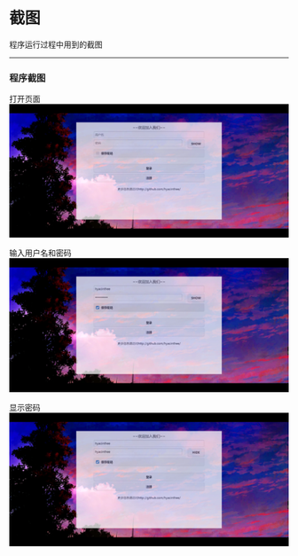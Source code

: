 # 截图   
程序运行过程中用到的截图   

------

### 程序截图

打开页面
![打开页面](https://github.com/hyacinthee/web_tasks/blob/master/F0/ScreenShot/screenshot1.png)

输入用户名和密码
![输入用户名和密码](https://github.com/hyacinthee/web_tasks/blob/master/F0/ScreenShot/screenshot2.png)

显示密码
![显示密码](https://github.com/hyacinthee/web_tasks/blob/master/F0/ScreenShot/screenshot3.png)

